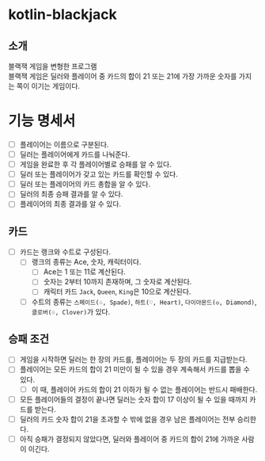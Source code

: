 # kotlin-blackjack

## 소개

블랙잭 게임을 변형한 프로그램  
블랙잭 게임은 딜러와 플레이어 중 카드의 합이 21 또는 21에 가장 가까운 숫자를 가지는 쪽이 이기는 게임이다.

# 기능 명세서

- [ ] 플레이어는 이름으로 구분된다.
- [ ] 딜러는 플레이어에게 카드를 나눠준다.
- [ ] 게임을 완료한 후 각 플레이어별로 승패를 알 수 있다.
- [ ] 딜러 또는 플레이어가 갖고 있는 카드를 확인할 수 있다.
- [ ] 딜러 또는 플레이어의 카드 총합을 알 수 있다.
- [ ] 딜러의 최종 승패 결과를 알 수 있다.
- [ ] 플레이어의 최종 결과를 알 수 있다.

## 카드

- [ ] 카드는 랭크와 수트로 구성된다.
    - [ ] 랭크의 종류는 Ace, 숫자, 캐릭터이다.
        - [ ] Ace는 1 또는 11로 계산된다.
        - [ ] 숫자는 2부터 10까지 존재하며, 그 숫자로 계산된다.
        - [ ] 캐릭터 카드 `Jack`, `Queen`, `King`은 10으로 계산된다.
    - [ ] 수트의 종류는 `스페이드(♤, Spade)`, `하트(♡, Heart)`, `다이아몬드(◇, Diamond)`, `클로버(♧, Clover)`가 있다.

## 승패 조건

- [ ] 게임을 시작하면 딜러는 한 장의 카드를, 플레이어는 두 장의 카드를 지급받는다.
- [ ] 플레이어는 모든 카드의 합이 21 미만이 될 수 있을 경우 계속해서 카드를 뽑을 수 있다.
    - [ ] 이 때, 플레이어 카드의 합이 21 이하가 될 수 없는 플레이어는 반드시 패배한다.
- [ ] 모든 플레이어들의 결정이 끝나면 딜러는 숫자 합이 17 이상이 될 수 있을 때까지 카드를 받는다.
- [ ] 딜러의 카드 숫자 합이 21을 초과할 수 밖에 없을 경우 남은 플레이어는 전부 승리한다.
- [ ] 아직 승패가 결정되지 않았다면, 딜러와 플레이어 중 카드의 합이 21에 가까운 사람이 이긴다.
